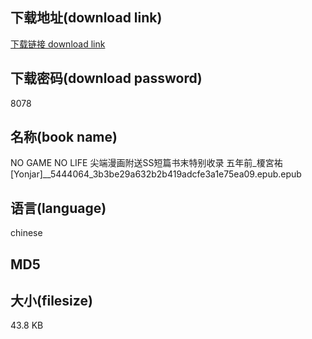 ## 下载地址(download link)
[下载链接 download link](https://voluble-croquembouche-d321dc.netlify.app/?s=NO+GAME+NO+LIFE+%E5%B0%96%E7%AB%AF%E6%BC%AB%E7%94%BB%E9%99%84%E9%80%81SS%E7%9F%AD%E7%AF%87%E4%B9%A6%E6%9C%AB%E7%89%B9%E5%88%AB%E6%94%B6%E5%BD%95+%E4%BA%94%E5%B9%B4%E5%89%8D_%E6%A6%8E%E5%AE%AE%E7%A5%90+%5BYonjar%5D__5444064_3b3be29a632b2b419adcfe3a1e75ea09.epub)

## 下载密码(download password)
8078

## 名称(book name)
NO GAME NO LIFE 尖端漫画附送SS短篇书末特别收录 五年前_榎宮祐 [Yonjar]__5444064_3b3be29a632b2b419adcfe3a1e75ea09.epub.epub

## 语言(language)
chinese

## MD5


## 大小(filesize)
43.8 KB
